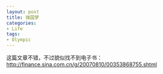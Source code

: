 ```yaml
---
layout: post
title: 强国梦
categories:
- Life
tags:
- Olympic
---
```


这篇文章不错，不过貌似找不到电子书：<http://finance.sina.com.cn/g/20070810/00353868755.shtml>


